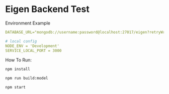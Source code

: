 # Eigen Backend Test

Environment Example

```yaml
DATABASE_URL="mongodb://username:password@localhost:27017/eigen?retryWrites=true&authSource=admin&directConnection=true"

# local config
NODE_ENV = 'Development'
SERVICE_LOCAL_PORT = 3000
```

How To Run:

```sh
npm install
```

```sh
npm run build:model
```

```sh
npm start
```
